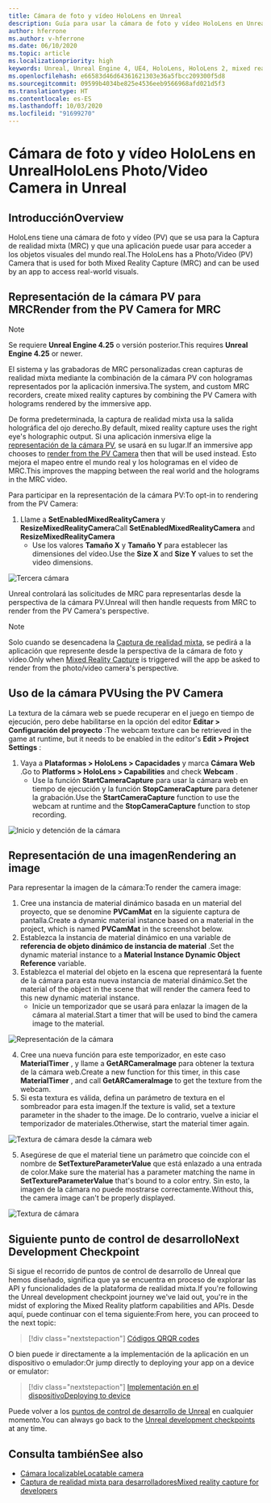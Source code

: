 ```yaml
---
title: Cámara de foto y vídeo HoloLens en Unreal
description: Guía para usar la cámara de foto y vídeo HoloLens en Unreal
author: hferrone
ms.author: v-hferrone
ms.date: 06/10/2020
ms.topic: article
ms.localizationpriority: high
keywords: Unreal, Unreal Engine 4, UE4, HoloLens, HoloLens 2, mixed reality, development, features, documentation, guides, holograms, camera, PV camera, MRC
ms.openlocfilehash: e66583d46d64361621303e36a5fbcc209300f5d8
ms.sourcegitcommit: 09599b4034be825e4536eeb9566968afd021d5f3
ms.translationtype: HT
ms.contentlocale: es-ES
ms.lasthandoff: 10/03/2020
ms.locfileid: "91699270"
---
```

# <a name="hololens-photovideo-camera-in-unreal"></a><span data-ttu-id="38a7a-104">Cámara de foto y vídeo HoloLens en Unreal</span><span class="sxs-lookup"><span data-stu-id="38a7a-104">HoloLens Photo/Video Camera in Unreal</span></span>

## <a name="overview"></a><span data-ttu-id="38a7a-105">Introducción</span><span class="sxs-lookup"><span data-stu-id="38a7a-105">Overview</span></span>

<span data-ttu-id="38a7a-106">HoloLens tiene una cámara de foto y vídeo (PV) que se usa para la Captura de realidad mixta (MRC) y que una aplicación puede usar para acceder a los objetos visuales del mundo real.</span><span class="sxs-lookup"><span data-stu-id="38a7a-106">The HoloLens has a Photo/Video (PV) Camera that is used for both Mixed Reality Capture (MRC) and can be used by an app to access real-world visuals.</span></span>

## <a name="render-from-the-pv-camera-for-mrc"></a><span data-ttu-id="38a7a-107">Representación de la cámara PV para MRC</span><span class="sxs-lookup"><span data-stu-id="38a7a-107">Render from the PV Camera for MRC</span></span>

> [!NOTE]
> <span data-ttu-id="38a7a-108">Se requiere **Unreal Engine 4.25** o versión posterior.</span><span class="sxs-lookup"><span data-stu-id="38a7a-108">This requires **Unreal Engine 4.25** or newer.</span></span>

<span data-ttu-id="38a7a-109">El sistema y las grabadoras de MRC personalizadas crean capturas de realidad mixta mediante la combinación de la cámara PV con hologramas representados por la aplicación inmersiva.</span><span class="sxs-lookup"><span data-stu-id="38a7a-109">The system, and custom MRC recorders, create mixed reality captures by combining the PV Camera with holograms rendered by the immersive app.</span></span>

<span data-ttu-id="38a7a-110">De forma predeterminada, la captura de realidad mixta usa la salida holográfica del ojo derecho.</span><span class="sxs-lookup"><span data-stu-id="38a7a-110">By default, mixed reality capture uses the right eye's holographic output.</span></span> <span data-ttu-id="38a7a-111">Si una aplicación inmersiva elige la [representación de la cámara PV](../platform-capabilities-and-apis/mixed-reality-capture-for-developers.md#render-from-the-pv-camera-opt-in), se usará en su lugar.</span><span class="sxs-lookup"><span data-stu-id="38a7a-111">If an immersive app chooses to [render from the PV Camera](../platform-capabilities-and-apis/mixed-reality-capture-for-developers.md#render-from-the-pv-camera-opt-in) then that will be used instead.</span></span> <span data-ttu-id="38a7a-112">Esto mejora el mapeo entre el mundo real y los hologramas en el vídeo de MRC.</span><span class="sxs-lookup"><span data-stu-id="38a7a-112">This improves the mapping between the real world and the holograms in the MRC video.</span></span>

<span data-ttu-id="38a7a-113">Para participar en la representación de la cámara PV:</span><span class="sxs-lookup"><span data-stu-id="38a7a-113">To opt-in to rendering from the PV Camera:</span></span>

1. <span data-ttu-id="38a7a-114">Llame a **SetEnabledMixedRealityCamera** y **ResizeMixedRealityCamera**</span><span class="sxs-lookup"><span data-stu-id="38a7a-114">Call **SetEnabledMixedRealityCamera** and **ResizeMixedRealityCamera**</span></span>
    * <span data-ttu-id="38a7a-115">Use los valores **Tamaño X** y **Tamaño Y** para establecer las dimensiones del vídeo.</span><span class="sxs-lookup"><span data-stu-id="38a7a-115">Use the **Size X** and **Size Y** values to set the video dimensions.</span></span>

![Tercera cámara](../platform-capabilities-and-apis/images/unreal-camera-3rd.PNG)

<span data-ttu-id="38a7a-117">Unreal controlará las solicitudes de MRC para representarlas desde la perspectiva de la cámara PV.</span><span class="sxs-lookup"><span data-stu-id="38a7a-117">Unreal will then handle requests from MRC to render from the PV Camera's perspective.</span></span>

> [!NOTE]
> <span data-ttu-id="38a7a-118">Solo cuando se desencadena la [Captura de realidad mixta](../../mixed-reality-capture.md), se pedirá a la aplicación que represente desde la perspectiva de la cámara de foto y vídeo.</span><span class="sxs-lookup"><span data-stu-id="38a7a-118">Only when [Mixed Reality Capture](../../mixed-reality-capture.md) is triggered will the app be asked to render from the photo/video camera's perspective.</span></span>

## <a name="using-the-pv-camera"></a><span data-ttu-id="38a7a-119">Uso de la cámara PV</span><span class="sxs-lookup"><span data-stu-id="38a7a-119">Using the PV Camera</span></span>

<span data-ttu-id="38a7a-120">La textura de la cámara web se puede recuperar en el juego en tiempo de ejecución, pero debe habilitarse en la opción del editor **Editar > Configuración del proyecto** :</span><span class="sxs-lookup"><span data-stu-id="38a7a-120">The webcam texture can be retrieved in the game at runtime, but it needs to be enabled in the editor's **Edit > Project Settings** :</span></span>
1. <span data-ttu-id="38a7a-121">Vaya a **Plataformas > HoloLens > Capacidades** y marca **Cámara Web** .</span><span class="sxs-lookup"><span data-stu-id="38a7a-121">Go to **Platforms > HoloLens > Capabilities** and check **Webcam** .</span></span>
    * <span data-ttu-id="38a7a-122">Use la función **StartCameraCapture** para usar la cámara web en tiempo de ejecución y la función **StopCameraCapture** para detener la grabación.</span><span class="sxs-lookup"><span data-stu-id="38a7a-122">Use the **StartCameraCapture** function to use the webcam at runtime and the **StopCameraCapture** function to stop recording.</span></span>

![Inicio y detención de la cámara](images/unreal-camera-startstop.PNG)

## <a name="rendering-an-image"></a><span data-ttu-id="38a7a-124">Representación de una imagen</span><span class="sxs-lookup"><span data-stu-id="38a7a-124">Rendering an image</span></span>
<span data-ttu-id="38a7a-125">Para representar la imagen de la cámara:</span><span class="sxs-lookup"><span data-stu-id="38a7a-125">To render the camera image:</span></span>
1. <span data-ttu-id="38a7a-126">Cree una instancia de material dinámico basada en un material del proyecto, que se denomine **PVCamMat** en la siguiente captura de pantalla.</span><span class="sxs-lookup"><span data-stu-id="38a7a-126">Create a dynamic material instance based on a material in the project, which is named **PVCamMat** in the screenshot below.</span></span>  
2. <span data-ttu-id="38a7a-127">Establezca la instancia de material dinámico en una variable de **referencia de objeto dinámico de instancia de material** .</span><span class="sxs-lookup"><span data-stu-id="38a7a-127">Set the dynamic material instance to a **Material Instance Dynamic Object Reference** variable.</span></span>  
3. <span data-ttu-id="38a7a-128">Establezca el material del objeto en la escena que representará la fuente de la cámara para esta nueva instancia de material dinámico.</span><span class="sxs-lookup"><span data-stu-id="38a7a-128">Set the material of the object in the scene that will render the camera feed to this new dynamic material instance.</span></span>
    * <span data-ttu-id="38a7a-129">Inicie un temporizador que se usará para enlazar la imagen de la cámara al material.</span><span class="sxs-lookup"><span data-stu-id="38a7a-129">Start a timer that will be used to bind the camera image to the material.</span></span>

![Representación de la cámara](images/unreal-camera-render.PNG)

4. <span data-ttu-id="38a7a-131">Cree una nueva función para este temporizador, en este caso **MaterialTimer** , y llame a **GetARCameraImage** para obtener la textura de la cámara web.</span><span class="sxs-lookup"><span data-stu-id="38a7a-131">Create a new function for this timer, in this case **MaterialTimer** , and call **GetARCameraImage** to get the texture from the webcam.</span></span>  
5. <span data-ttu-id="38a7a-132">Si esta textura es válida, defina un parámetro de textura en el sombreador para esta imagen.</span><span class="sxs-lookup"><span data-stu-id="38a7a-132">If the texture is valid, set a texture parameter in the shader to the image.</span></span>  <span data-ttu-id="38a7a-133">De lo contrario, vuelve a iniciar el temporizador de materiales.</span><span class="sxs-lookup"><span data-stu-id="38a7a-133">Otherwise, start the material timer again.</span></span>

![Textura de cámara desde la cámara web](images/unreal-camera-texture.PNG)

5. <span data-ttu-id="38a7a-135">Asegúrese de que el material tiene un parámetro que coincide con el nombre de **SetTextureParameterValue** que está enlazado a una entrada de color.</span><span class="sxs-lookup"><span data-stu-id="38a7a-135">Make sure the material has a parameter matching the name in **SetTextureParameterValue** that's bound to a color entry.</span></span> <span data-ttu-id="38a7a-136">Sin esto, la imagen de la cámara no puede mostrarse correctamente.</span><span class="sxs-lookup"><span data-stu-id="38a7a-136">Without this, the camera image can't be properly displayed.</span></span>

![Textura de cámara](images/unreal-camera-material.PNG)

## <a name="next-development-checkpoint"></a><span data-ttu-id="38a7a-138">Siguiente punto de control de desarrollo</span><span class="sxs-lookup"><span data-stu-id="38a7a-138">Next Development Checkpoint</span></span>

<span data-ttu-id="38a7a-139">Si sigue el recorrido de puntos de control de desarrollo de Unreal que hemos diseñado, significa que ya se encuentra en proceso de explorar las API y funcionalidades de la plataforma de realidad mixta.</span><span class="sxs-lookup"><span data-stu-id="38a7a-139">If you're following the Unreal development checkpoint journey we've laid out, you're in the midst of exploring the Mixed Reality platform capabilities and APIs.</span></span> <span data-ttu-id="38a7a-140">Desde aquí, puede continuar con el tema siguiente:</span><span class="sxs-lookup"><span data-stu-id="38a7a-140">From here, you can proceed to the next topic:</span></span>

> [!div class="nextstepaction"]
> [<span data-ttu-id="38a7a-141">Códigos QR</span><span class="sxs-lookup"><span data-stu-id="38a7a-141">QR codes</span></span>](unreal-qr-codes.md)

<span data-ttu-id="38a7a-142">O bien puede ir directamente a la implementación de la aplicación en un dispositivo o emulador:</span><span class="sxs-lookup"><span data-stu-id="38a7a-142">Or jump directly to deploying your app on a device or emulator:</span></span>

> [!div class="nextstepaction"]
> [<span data-ttu-id="38a7a-143">Implementación en el dispositivo</span><span class="sxs-lookup"><span data-stu-id="38a7a-143">Deploying to device</span></span>](unreal-deploying.md)

<span data-ttu-id="38a7a-144">Puede volver a los [puntos de control de desarrollo de Unreal](unreal-development-overview.md#3-platform-capabilities-and-apis) en cualquier momento.</span><span class="sxs-lookup"><span data-stu-id="38a7a-144">You can always go back to the [Unreal development checkpoints](unreal-development-overview.md#3-platform-capabilities-and-apis) at any time.</span></span>

## <a name="see-also"></a><span data-ttu-id="38a7a-145">Consulta también</span><span class="sxs-lookup"><span data-stu-id="38a7a-145">See also</span></span>
* [<span data-ttu-id="38a7a-146">Cámara localizable</span><span class="sxs-lookup"><span data-stu-id="38a7a-146">Locatable camera</span></span>](../platform-capabilities-and-apis/locatable-camera.md)
* [<span data-ttu-id="38a7a-147">Captura de realidad mixta para desarrolladores</span><span class="sxs-lookup"><span data-stu-id="38a7a-147">Mixed reality capture for developers</span></span>](../platform-capabilities-and-apis/mixed-reality-capture-for-developers.md)
